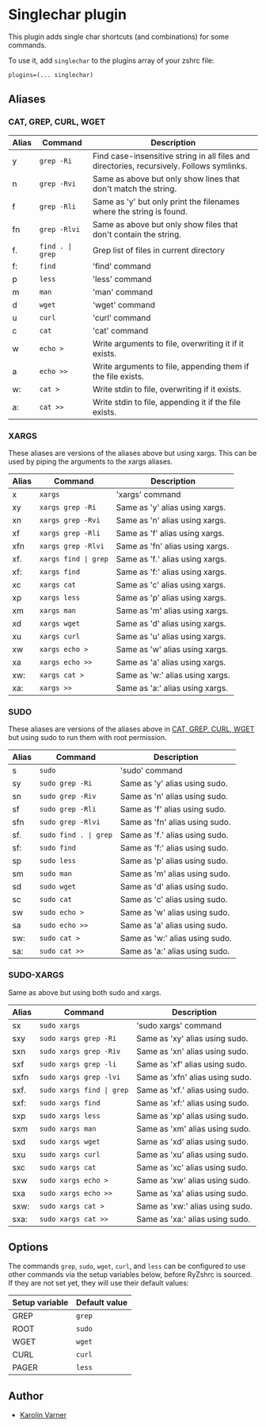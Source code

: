# Singlechar plugin

This plugin adds single char shortcuts (and combinations) for some commands.

To use it, add `singlechar` to the plugins array of your zshrc file:
```
plugins=(... singlechar)
```

## Aliases

### CAT, GREP, CURL, WGET

| Alias | Command          | Description |
|-------|------------------|-------------|
| y     | `grep -Ri`       | Find case-insensitive string in all files and directories, recursively. Follows symlinks. |
| n     | `grep -Rvi`      | Same as above but only show lines that don't match the string.                            |
| f     | `grep -Rli`      | Same as 'y' but only print the filenames where the string is found.                       |
| fn    | `grep -Rlvi`     | Same as above but only show files that don't contain the string.                          |
| f.    | `find . \| grep` | Grep list of files in current directory                                                   |
| f:    | `find`           | 'find' command                                                                            |
| p     | `less`           | 'less' command                                                                            |
| m     | `man`            | 'man' command                                                                             |
| d     | `wget`           | 'wget' command                                                                            |
| u     | `curl`           | 'curl' command                                                                            |
| c     | `cat`            | 'cat' command                                                                             |
| w     | `echo >`         | Write arguments to file, overwriting it if it exists.                                     |
| a     | `echo >>`        | Write arguments to file, appending them if the file exists.                               |
| w:    | `cat >`          | Write stdin to file, overwriting if it exists.                                            |
| a:    | `cat >>`         | Write stdin to file, appending it if the file exists.                                     |

### XARGS

These aliases are versions of the aliases above but using xargs. This can be used
by piping the arguments to the xargs aliases.

| Alias | Command              | Description                     |
|-------|----------------------|---------------------------------|
| x     | `xargs`              | 'xargs' command                 |
| xy    | `xargs grep -Ri`     | Same as 'y' alias using xargs.  |
| xn    | `xargs grep -Rvi`    | Same as 'n' alias using xargs.  |
| xf    | `xargs grep -Rli`    | Same as 'f' alias using xargs.  |
| xfn   | `xargs grep -Rlvi`   | Same as 'fn' alias using xargs. |
| xf.   | `xargs find \| grep` | Same as 'f.' alias using xargs. |
| xf:   | `xargs find`         | Same as 'f:' alias using xargs. |
| xc    | `xargs cat`          | Same as 'c' alias using xargs.  |
| xp    | `xargs less`         | Same as 'p' alias using xargs.  |
| xm    | `xargs man`          | Same as 'm' alias using xargs.  |
| xd    | `xargs wget`         | Same as 'd' alias using xargs.  |
| xu    | `xargs curl`         | Same as 'u' alias using xargs.  |
| xw    | `xargs echo >`       | Same as 'w' alias using xargs.  |
| xa    | `xargs echo >>`      | Same as 'a' alias using xargs.  |
| xw:   | `xargs cat >`        | Same as 'w:' alias using xargs. |
| xa:   | `xargs >>`           | Same as 'a:' alias using xargs. |

### SUDO

These aliases are versions of the aliases above in [CAT, GREP, CURL, WGET](#cat-grep-curl-wget)
but using sudo to run them with root permission.

| Alias | Command               | Description                    |
|-------|-----------------------|--------------------------------|
| s     | `sudo`                | 'sudo' command                 |
| sy    | `sudo grep -Ri`       | Same as 'y' alias using sudo.  |
| sn    | `sudo grep -Riv`      | Same as 'n' alias using sudo.  |
| sf    | `sudo grep -Rli`      | Same as 'f' alias using sudo.  |
| sfn   | `sudo grep -Rlvi`     | Same as 'fn' alias using sudo. |
| sf.   | `sudo find . \| grep` | Same as 'f.' alias using sudo. |
| sf:   | `sudo find`           | Same as 'f:' alias using sudo. |
| sp    | `sudo less`           | Same as 'p' alias using sudo.  |
| sm    | `sudo man`            | Same as 'm' alias using sudo.  |
| sd    | `sudo wget`           | Same as 'd' alias using sudo.  |
| sc    | `sudo cat`            | Same as 'c' alias using sudo.  |
| sw    | `sudo echo >`         | Same as 'w' alias using sudo.  |
| sa    | `sudo echo >>`        | Same as 'a' alias using sudo.  |
| sw:   | `sudo cat >`          | Same as 'w:' alias using sudo. |
| sa:   | `sudo cat >>`         | Same as 'a:' alias using sudo. |

### SUDO-XARGS

Same as above but using both sudo and xargs.

| Alias | Command                   | Description                     |
|-------|---------------------------|---------------------------------|
| sx    | `sudo xargs`              | 'sudo xargs' command            |
| sxy   | `sudo xargs grep -Ri`     | Same as 'xy' alias using sudo.  |
| sxn   | `sudo xargs grep -Riv`    | Same as 'xn' alias using sudo.  |
| sxf   | `sudo xargs grep -li`     | Same as 'xf' alias using sudo.  |
| sxfn  | `sudo xargs grep -lvi`    | Same as 'xfn' alias using sudo. |
| sxf.  | `sudo xargs find \| grep` | Same as 'xf.' alias using sudo. |
| sxf:  | `sudo xargs find`         | Same as 'xf:' alias using sudo. |
| sxp   | `sudo xargs less`         | Same as 'xp' alias using sudo.  |
| sxm   | `sudo xargs man`          | Same as 'xm' alias using sudo.  |
| sxd   | `sudo xargs wget`         | Same as 'xd' alias using sudo.  |
| sxu   | `sudo xargs curl`         | Same as 'xu' alias using sudo.  |
| sxc   | `sudo xargs cat`          | Same as 'xc' alias using sudo.  |
| sxw   | `sudo xargs echo >`       | Same as 'xw' alias using sudo.  |
| sxa   | `sudo xargs echo >>`      | Same as 'xa' alias using sudo.  |
| sxw:  | `sudo xargs cat >`        | Same as 'xw:' alias using sudo. |
| sxa:  | `sudo xargs cat >>`       | Same as 'xa:' alias using sudo. |

## Options

The commands `grep`, `sudo`, `wget`, `curl`, and `less` can be configured to use other commands
via the setup variables below, before RyZshrc is sourced. If they are not set yet, they will
use their default values:

| Setup variable | Default value |
|----------------|---------------|
| GREP           | `grep`        |
| ROOT           | `sudo`        |
| WGET           | `wget`        |
| CURL           | `curl`        |
| PAGER          | `less`        |

## Author

- [Karolin Varner](https://github.com/koraa)
